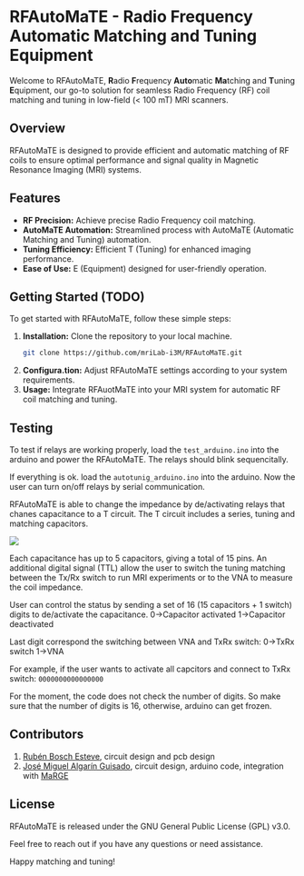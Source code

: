 # RFAutoMaTE - Radio Frequency Automatic Matching and Tuning Equipment

Welcome to RFAutoMaTE, **R**adio **F**requency **Auto**matic **Ma**tching and **T**uning **E**quipment, our go-to solution for seamless Radio Frequency (RF) coil matching and tuning in low-field (< 100 mT) MRI scanners.

## Overview

RFAutoMaTE is designed to provide efficient and automatic matching of RF coils to ensure optimal performance and signal quality in Magnetic Resonance Imaging (MRI) systems.

## Features

- **RF Precision:** Achieve precise Radio Frequency coil matching.
- **AutoMaTE Automation:** Streamlined process with AutoMaTE (Automatic Matching and Tuning) automation.
- **Tuning Efficiency:** Efficient T (Tuning) for enhanced imaging performance.
- **Ease of Use:** E (Equipment) designed for user-friendly operation.

## Getting Started (TODO)

To get started with RFAutoMaTE, follow these simple steps:

1. **Installation:** Clone the repository to your local machine.
   ```bash
   git clone https://github.com/mriLab-i3M/RFAutoMaTE.git

2. **Configura.tion:** Adjust RFAutoMaTE settings according to your system requirements.
3. **Usage:** Integrate RFAuotMaTE into your MRI system for automatic RF coil matching and tuning.

## Testing
To test if relays are working properly, load the `test_arduino.ino` into the arduino and power the RFAutoMaTE. The relays should blink sequencitally.

If everything is ok. load the `autotunig_arduino.ino` into the arduino. Now the user can turn on/off relays by serial communication.

RFAutoMaTE is able to change the impedance by de/activating relays that chanes capacitance to a T circuit. The T circuit includes a series, tuning and matching capacitors.

<img src="figures/Circuit.png">

Each capacitance has up to 5 capacitors, giving a total of 15 pins. An additional
digital signal (TTL) allow the user to switch the tuning matching between the
Tx/Rx switch to run MRI experiments or to the VNA to measure the coil impedance.

User can control the status by sending a set of 16 (15 capacitors + 1 switch) digits to de/activate the
capacitance.
0->Capacitor activated
1->Capacitor deactivated

Last digit correspond the switching between VNA and TxRx switch:
0->TxRx switch
1->VNA

For example, if the user wants to activate all capcitors and connect to TxRx switch:
`0000000000000000`

For the moment, the code does not check the number of digits. So make sure that
the number of digits is 16, otherwise, arduino can get frozen.

## Contributors
1. [Rubén Bosch Esteve](https://github.com/RubenBoschEsteve), circuit design and pcb design
2. [José Miguel Algarín Guisado](https://github.com/josalggui), circuit design, arduino code, integration with [MaRGE](https://github.com/josalggui/MaRGE)

## License
RFAutoMaTE is released under the GNU General Public License (GPL) v3.0.

Feel free to reach out if you have any questions or need assistance.

Happy matching and tuning!


